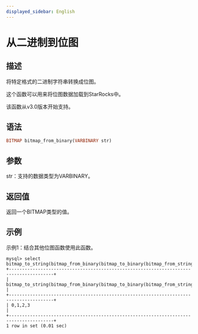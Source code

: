 ```yaml
---
displayed_sidebar: English
---
```


# 从二进制到位图

## 描述

将特定格式的二进制字符串转换成位图。

这个函数可以用来将位图数据加载到StarRocks中。

该函数从v3.0版本开始支持。

## 语法

```Haskell
BITMAP bitmap_from_binary(VARBINARY str)
```

## 参数

str：支持的数据类型为VARBINARY。

## 返回值

返回一个BITMAP类型的值。

## 示例

示例1：结合其他位图函数使用此函数。

```Plain
mysql> select bitmap_to_string(bitmap_from_binary(bitmap_to_binary(bitmap_from_string("0,1,2,3"))));
+---------------------------------------------------------------------------------------+
| bitmap_to_string(bitmap_from_binary(bitmap_to_binary(bitmap_from_string('0,1,2,3')))) |
+---------------------------------------------------------------------------------------+
| 0,1,2,3                                                                               |
+---------------------------------------------------------------------------------------+
1 row in set (0.01 sec)
```
